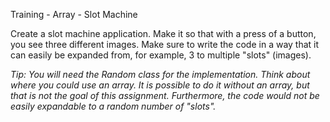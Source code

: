 Training - Array - Slot Machine

Create a slot machine application. Make it so that with a press of a button, you see three different images. Make sure to write the code in a way that it can easily be expanded from, for example, 3 to multiple "slots" (images).

*Tip: You will need the Random class for the implementation. Think about where you could use an array. It is possible to do it without an array, but that is not the goal of this assignment. Furthermore, the code would not be easily expandable to a random number of "slots".*